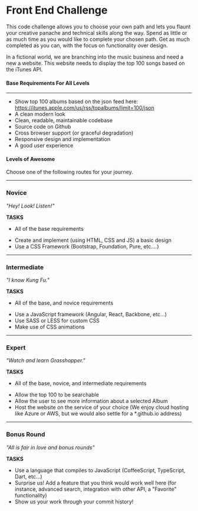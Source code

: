 Front End Challenge
====================

This code challenge allows you to choose your own path and lets you flaunt your creative panache and technical skills along the way. Spend as little or as much time as you would like to complete your chosen path. Get as much completed as you can, with the focus on functionality over design.

In a fictional world, we are branching into the music business and need a new a website. This website needs to display the top 100 songs based on the iTunes API.   

#### Base Requirements For All Levels
-------
- Show top 100 albums based on the json feed here:  https://itunes.apple.com/us/rss/topalbums/limit=100/json
- A clean modern look
- Clean, readable, maintainable codebase
- Source code on Github
- Cross browser support (or graceful degradation) 
- Responsive design and implementation
- A good user experience


#### Levels of Awesome

Choose one of the following routes for your journey. 

-------
### Novice

*"Hey! Look! Listen!"*

**TASKS**
* All of the base requirements
+ Create and implement (using HTML, CSS and JS) a basic design 
+ Use a CSS Framework (Bootstrap, Foundation, Pure, etc.…)


-------
### Intermediate

*"I know Kung Fu."*

**TASKS**
* All of the base, and novice requirements
+ Use a JavaScript framework (Angular, React, Backbone, etc...)
+ Use SASS or LESS for custom CSS
+ Make use of CSS animations


-------
### Expert

*"Watch and learn Grasshopper."*

**TASKS**
* All of the base, novice, and intermediate requirements
+ Allow the top 100 to be searchable 
+ Allow the user to see more information about a selected Album
+ Host the website on the service of your choice (We enjoy cloud hosting like Azure or AWS, but we would also settle for a *.github.io address)


-------
### Bonus Round

*"All is fair in love and bonus rounds"*

**TASKS**
+ Use a language that compiles to JavaScript (CoffeeScript, TypeScript, Dart, etc...)
+ Surprise us! Add a feature that you think would work well here (for instance, advanced search, integration with other API, a "Favorite" functionality)
+ Show us your work through your commit history!
